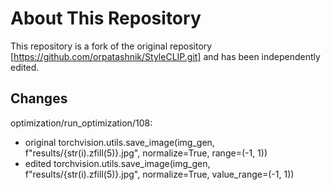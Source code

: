 # About This Repository

This repository is a fork of the original repository [https://github.com/orpatashnik/StyleCLIP.git] and has been independently edited. 

## Changes
optimization/run_optimization/108:
- original
  torchvision.utils.save_image(img_gen, f"results/{str(i).zfill(5)}.jpg", normalize=True, range=(-1, 1))
- edited
  torchvision.utils.save_image(img_gen, f"results/{str(i).zfill(5)}.jpg", normalize=True, value_range=(-1, 1))